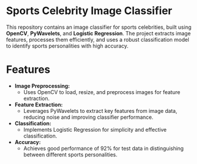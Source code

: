 # Sports Celebrity Image Classifier  

This repository contains an image classifier for sports celebrities, built using **OpenCV**, **PyWavelets**, and **Logistic Regression**. The project extracts image features, processes them efficiently, and uses a robust classification model to identify sports personalities with high accuracy.  

# Features  
- **Image Preprocessing:**  
  - Uses OpenCV to load, resize, and preprocess images for feature extraction.  
- **Feature Extraction:**  
  - Leverages PyWavelets to extract key features from image data, reducing noise and improving classifier performance.  
- **Classification:**  
  - Implements Logistic Regression for simplicity and effective classification.  
- **Accuracy:**  
  - Achieves good performance of 92% for test data in distinguishing between different sports personalities.  
